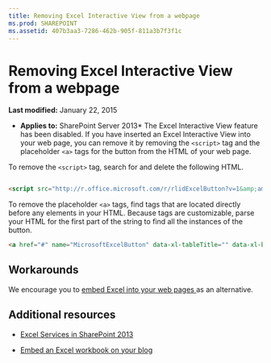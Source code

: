 ```yaml
---
title: Removing Excel Interactive View from a webpage
ms.prod: SHAREPOINT
ms.assetid: 407b3aa3-7286-462b-905f-811a3b7f3f1c
---
```



# Removing Excel Interactive View from a webpage

 **Last modified:** January 22, 2015
  
    
    

 * **Applies to:** SharePoint Server 2013* 
The Excel Interactive View feature has been disabled. If you have inserted an Excel Interactive View into your web page, you can remove it by removing the  `<script>` tag and the placeholder `<a>` tags for the button from the HTML of your web page.
  
    
    

To remove the  `<script>` tag, search for and delete the following HTML.


```HTML

<script src="http://r.office.microsoft.com/r/rlidExcelButton?v=1&amp;amp;kip=1" type="text/javascript"></script>
```

To remove the placeholder  `<a>` tags, find <a> tags that are located directly before any <table> elements in your HTML. Because <a> tags are customizable, parse your HTML for the first part of the string to find all the instances of the button.


```HTML
<a href="#" name="MicrosoftExcelButton" data-xl-tableTitle="" data-xl-buttonStyle="Standard" data-xl-fileName="Book1" data-xl-attribution="" ></a>
```


## Workarounds

We encourage you to  [embed Excel into your web pages ](https://support.office.com/en-au/article/Share-it-Embed-an-Excel-workbook-on-your-blog-804e1845-5662-487e-9b38-f96307144081?ui=en-US&amp;rs=en-AU&amp;ad=AU) as an alternative.
  
    
    

## Additional resources
<a name="bk_addresources"> </a>


-  [Excel Services in SharePoint 2013](excel-services-in-sharepoint-2013.md)
    
  
-  [Embed an Excel workbook on your blog](https://support.office.com/en-au/article/Share-it-Embed-an-Excel-workbook-on-your-blog-804e1845-5662-487e-9b38-f96307144081?ui=en-US&amp;rs=en-AU&amp;ad=AU)
    
  

